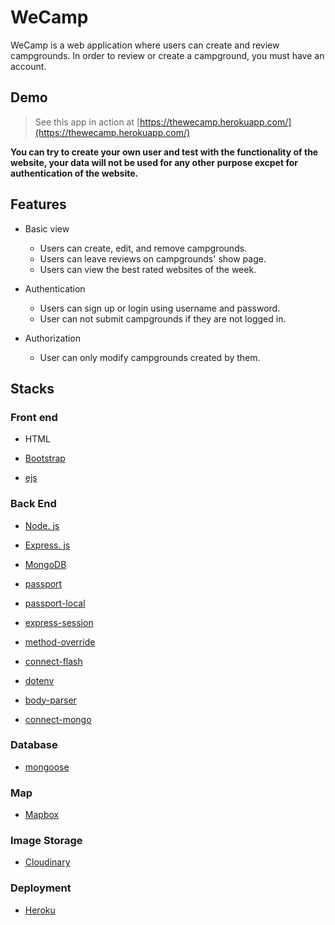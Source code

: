 # WeCamp

WeCamp is a web application where users can create and review campgrounds. In order to review or create a campground, you must have an account.

## Demo
> See this app in action at [https://thewecamp.herokuapp.com/](https://thewecamp.herokuapp.com/)

**You can try to create your own user and test with the functionality of the website, your data will not be used for any other purpose excpet for authentication of the website.**

## Features
* Basic view
  * Users can create, edit, and remove campgrounds.
  * Users can leave reviews on campgrounds' show page.
  * Users can view the best rated websites of the week.
  
* Authentication
  * Users can sign up or login using username and password.
  * User can not submit campgrounds if they are not logged in.

* Authorization
  * User can only modify campgrounds created by them.
  
## Stacks

### Front end
* HTML

* [Bootstrap](https://getbootstrap.com)

* [ejs](https://ejs.co/)

### Back End
* [Node. js](https://nodejs.org)

* [Express. js](https://expressjs.com)

* [MongoDB](https://www.mongodb.com/)

* [passport](http://www.passportjs.org/)

* [passport-local](https://github.com/jaredhanson/passport-local#passport-local)

* [express-session](https://github.com/expressjs/session#express-session)

* [method-override](https://github.com/expressjs/method-override#method-override)

* [connect-flash](https://github.com/jaredhanson/connect-flash#connect-flash)

* [dotenv](https://www.npmjs.com/package/dotenv)

* [body-parser](https://www.npmjs.com/package/body-parser)

* [connect-mongo](https://www.npmjs.com/package/connect-mongo)

### Database
* [mongoose](http://mongoosejs.com/)

### Map
* [Mapbox](https://www.mapbox.com/)

### Image Storage
* [Cloudinary](https://cloudinary.com/)

### Deployment
* [Heroku](https://www.heroku.com/)
